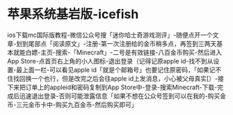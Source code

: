 # 苹果系统基岩版-icefish

ios下载mc国际版教程-微信公众号搜「迷你哈士奇游戏测评」-随便点开一个文章-划到尾部点「阅读原文」-注册-第一次注册给的金币稍多点，再签到三两天基本就能白嫖-主页-搜索-「Minecraft」-二号是有效链接-八百金币购买-然后进入App Store-点首页右上角的小人图标-退出登录（记得记原apple id-找不到从设置-最上面一栏-可以看见apple id「就是个邮箱号」也要记住原密码，「如果记不住找回换一个也行，但是改完之后会往apple id上发消息，小心被父母真实\[）-接下来把订单上的appleid和密码复制到App Store中-登录-搜索Minecraft-下载-完成后迅速退出登录-否则可能泄露信息「如果不想在公众号签到可以在我的-购买金币-三元金币卡中-购买九百金币-然后购买即可」
